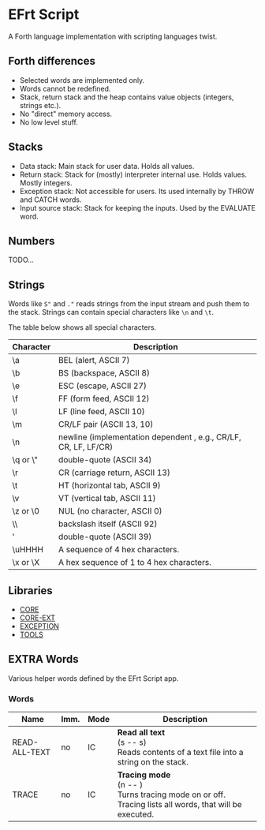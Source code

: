 # EFrt Script

A Forth language implementation with scripting languages twist.

## Forth differences

- Selected words are implemented only.
- Words cannot be redefined.
- Stack, return stack and the heap contains value objects (integers, strings etc.).
- No "direct" memory access.
- No low level stuff.

## Stacks

- Data stack: Main stack for user data. Holds all values.
- Return stack: Stack for (mostly) interpreter internal use. Holds values. Mostly integers.
- Exception stack: Not accessible for users. Its used internally by THROW and CATCH words.
- Input source stack: Stack for keeping the inputs. Used by the EVALUATE word.

## Numbers

TODO...

## Strings

Words like `S"` and `."` reads strings from the input stream and push them to the stack. Strings can contain special characters like `\n` and `\t`.

The table below shows all special characters.

| Character | Description |
|-----------|-------------|
| \a        | BEL (alert, ASCII 7) |
| \b        | BS (backspace, ASCII 8) |
| \e        | ESC (escape, ASCII 27) |
| \f        | FF (form feed, ASCII 12) |
| \l        | LF (line feed, ASCII 10) |
| \m        | CR/LF pair (ASCII 13, 10) |
| \n        | newline (implementation dependent , e.g., CR/LF, CR, LF, LF/CR) |
| \q or \\" | double-quote (ASCII 34) |
| \r        | CR (carriage return, ASCII 13) |
| \t        | HT (horizontal tab, ASCII 9) |
| \v        | VT (vertical tab, ASCII 11) |
| \z or \0  | NUL (no character, ASCII 0) |
| \\\\      | backslash itself (ASCII 92) |
| \'        | double-quote (ASCII 39) |
| \uHHHH    | A sequence of 4 hex characters. |
| \x or \X  | A hex sequence of 1 to 4 hex characters. |


## Libraries

 * [CORE](EFrtScript.Libs.Core/README.md)
 * [CORE-EXT](EFrtScript.Libs.CoreExt/README.md)
 * [EXCEPTION](EFrtScript.Libs.Exception/README.md)
 * [TOOLS](EFrtScript.Libs.Tools/README.md)
 

## EXTRA Words

Various helper words defined by the EFrt Script app.

### Words

| Name | Imm. | Mode | Description                                                                 |
|------|------|------|-----------------------------------------------------------------------------|
| READ-ALL-TEXT  | no   | IC   | **Read all text**<br>(s -- s)<br>Reads contents of a text file into a string on the stack. |
| TRACE  | no   | IC   | **Tracing mode**<br>(n -- )<br>Turns tracing mode on or off. Tracing lists all words, that will be executed. |
